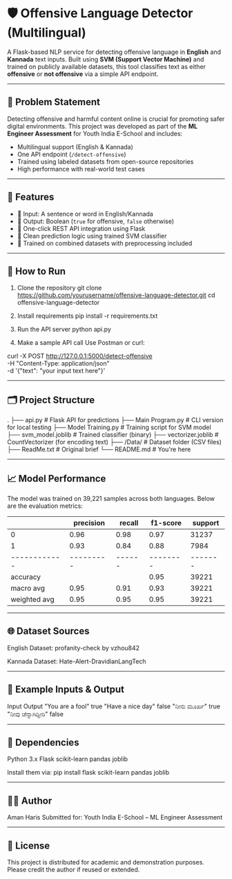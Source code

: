 # 🛡️ Offensive Language Detector (Multilingual)

A Flask-based NLP service for detecting offensive language in **English** and **Kannada** text inputs. Built using **SVM (Support Vector Machine)** and trained on publicly available datasets, this tool classifies text as either **offensive** or **not offensive** via a simple API endpoint.

---

## 📌 Problem Statement

Detecting offensive and harmful content online is crucial for promoting safer digital environments. This project was developed as part of the **ML Engineer Assessment** for Youth India E-School and includes:

- Multilingual support (English & Kannada)
- One API endpoint (`/detect-offensive`)
- Trained using labeled datasets from open-source repositories
- High performance with real-world test cases

---

## 🧠 Features

- 🧾 Input: A sentence or word in English/Kannada
- 🚦 Output: Boolean (`true` for offensive, `false` otherwise)
- 🔗 One-click REST API integration using Flask
- 💬 Clean prediction logic using trained SVM classifier
- 📁 Trained on combined datasets with preprocessing included

---

## 🚀 How to Run

1. Clone the repository
git clone https://github.com/yourusername/offensive-language-detector.git
cd offensive-language-detector

2. Install requirements
pip install -r requirements.txt

3. Run the API server
python api.py

4. Make a sample API call
Use Postman or curl:

curl -X POST http://127.0.0.1:5000/detect-offensive \
     -H "Content-Type: application/json" \
     -d '{"text": "your input text here"}'

---

## 🗂️ Project Structure

.
├── api.py                 # Flask API for predictions
├── Main Program.py        # CLI version for local testing
├── Model Training.py      # Training script for SVM model
├── svm_model.joblib       # Trained classifier (binary)
├── vectorizer.joblib      # CountVectorizer (for encoding text)
├── /Data/                 # Dataset folder (CSV files)
├── ReadMe.txt             # Original brief
└── README.md              # You're here

---

## 📈 Model Performance
The model was trained on 39,221 samples across both languages. Below are the evaluation metrics:

|              | precision | recall | f1-score | support |
| ------------ | --------- | ------ | -------- | ------- |
|           0  |     0.96  |   0.98 |     0.97 |  31237  |
|           1  |     0.93  |   0.84 |     0.88 |    7984 |
| ------------ | --------- | ------ | -------- | ------- |
|    accuracy  |           |        |     0.95 |   39221 |
|   macro avg  |     0.95  |   0.91 |     0.93 |   39221 |
| weighted avg |      0.95 |   0.95 |     0.95 |   39221 |	

---

## 🌐 Dataset Sources
English Dataset:
profanity-check by vzhou842

Kannada Dataset:
Hate-Alert-DravidianLangTech

---

## 🧪 Example Inputs & Output
Input	Output
"You are a fool"	true
"Have a nice day"	false
"ನೀನು ಮೂರ್ಖ"	true
"ನೀವು ಚೆನ್ನಾಗಿದ್ದೀರಿ"	false

---

## 🧰 Dependencies
Python 3.x
Flask
scikit-learn
pandas
joblib

Install them via:
pip install flask scikit-learn pandas joblib

---

## 🧑‍💻 Author
Aman Haris
Submitted for: Youth India E-School – ML Engineer Assessment

---

## 📜 License
This project is distributed for academic and demonstration purposes. Please credit the author if reused or extended.
